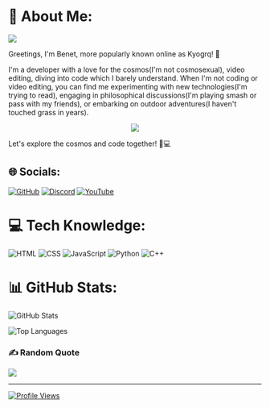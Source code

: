 # 👋 About Me:

<img src="https://media.discordapp.net/attachments/1096385726158995488/1202977277072384000/nasa--hI5dX2ObAs-unsplash.jpg?ex=65cf6ae5&is=65bcf5e5&hm=83e48a52cc84c691fb7c755232671b270203755f28fa2e4f160a4ccf52bd1b16&" class="center">

Greetings, I'm Benet, more popularly known online as Kyogrq! 🚀

I'm a developer with a love for the cosmos(I'm not cosmosexual), video editing, diving into code which I barely understand. When I'm not coding or video editing, you can find me experimenting with new technologies(I'm trying to read), engaging in philosophical discussions(I'm playing smash or pass with my friends), or embarking on outdoor adventures(I haven't touched grass in years).

<p align="center"><img src="https://readme-typing-svg.demolab.com?font=Fira+Code&size=21&duration=1000&pause=1000&color=B627B3&center=true&vCenter=true&random=true&width=435&lines=Hi%2C+i'm+Kyogrq;A+NoN+Gay"></a></p>

Let's explore the cosmos and code together! 🌌💻
## 🌐 Socials:
[![GitHub](https://img.shields.io/badge/GitHub-181717?style=for-the-badge&logo=github&logoColor=white)](https://github.com/Kyogrq) [![Discord](https://img.shields.io/badge/Discord-5865F2?style=for-the-badge&logo=discord&logoColor=white)](https://discord.com/users/931065875790962718) [![YouTube](https://img.shields.io/badge/YouTube-FF0000?style=for-the-badge&logo=youtube&logoColor=white)](https://youtube.com/@Kyog-?si=lKHXD2fzUSGEYPqB)

# 💻 Tech Knowledge:
![HTML](https://img.shields.io/badge/HTML5-E34F26?style=for-the-badge&logo=html5&logoColor=white) ![CSS](https://img.shields.io/badge/CSS3-1572B6?style=for-the-badge&logo=css3&logoColor=white) ![JavaScript](https://img.shields.io/badge/JavaScript-F7DF1E?style=for-the-badge&logo=javascript&logoColor=black) ![Python](https://img.shields.io/badge/Python-3776AB?style=for-the-badge&logo=python&logoColor=white) ![C++](https://img.shields.io/badge/C++-00599C?style=for-the-badge&logo=c%2B%2B&logoColor=white)

# 📊 GitHub Stats:
![GitHub Stats](https://github-readme-stats.vercel.app/api?username=Kyogrq&theme=dark&show_icons=true&count_private=true)

![Top Languages](https://github-readme-stats.vercel.app/api/top-langs/?username=Kyogrq&layout=compact&theme=dark)

### ✍️ Random Quote
![](https://quotes-github-readme.vercel.app/api?type=horizontal&theme=radical)

---
[![Profile Views](https://komarev.com/ghpvc/?username=Kyogrq&color=blueviolet)](https://github.com/Kyogrq)